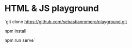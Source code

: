 # HTML & JS playground

`git clone https://github.com/sebastianromero/playground.git

npm install

npm run serve`